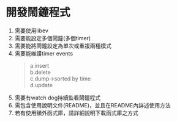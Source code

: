 # 開發鬧鐘程式
1. 需要使用libev
2. 需要能設定多個鬧鐘(多個timer)
3. 需要能將鬧鐘設定為單次或重複兩種模式
4. 需要能維護timer events
    > a.insert </br>
    > b.delete </br>
    > c.dump->sorted by time </br>
    > d.update
5. 需要有watch dog持續監看鬧鐘程式
6. 需包含使用說明文件(README)，並且在README內詳述使用方法
7. 若有使用額外函式庫，請詳細說明下載函式庫之方式
